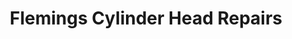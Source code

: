 ---
title: "Flemings Cylinder Head Repairs"
url: /christchurch/flemings-cylinder-head-repairs/
shop: Autowerkstatt
---